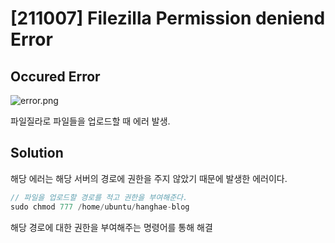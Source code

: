 # [211007] Filezilla Permission deniend Error

## Occured Error

![error.png](%5B211007%5D%20Filezilla%20Permission%20deniend%20Error%20cc04a7daf15441eea3fef51a98cf29bc/error.png)

파일질라로 파일들을 업로드할 때 에러 발생.

## Solution

해당 에러는 해당 서버의 경로에 권한을 주지 않았기 때문에 발생한 에러이다.

```jsx
// 파일을 업로드할 경로를 적고 권한을 부여해준다.
sudo chmod 777 /home/ubuntu/hanghae-blog
```

해당 경로에 대한 권한을 부여해주는 명령어를 통해 해결